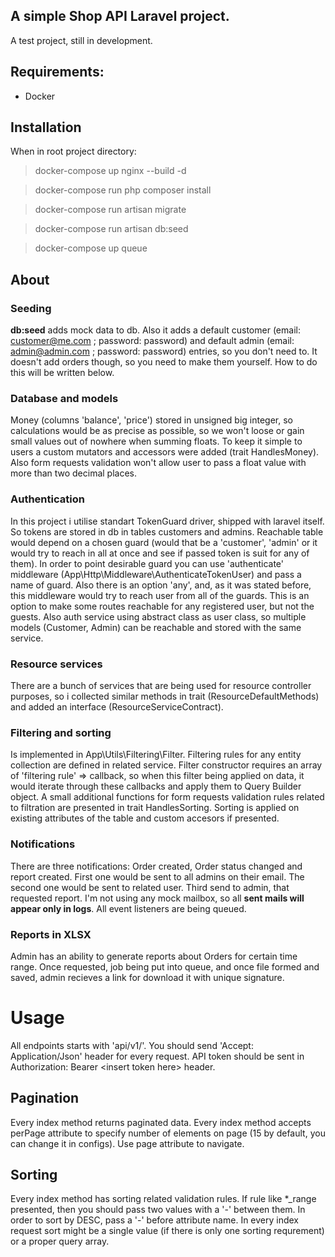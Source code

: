 ## A simple Shop API Laravel project.
A test project, still in development.

## Requirements:
- Docker

## Installation
When in root project directory:
> docker-compose up nginx --build -d

> docker-compose run php composer install

> docker-compose run artisan migrate

> docker-compose run artisan db:seed

> docker-compose up queue

## About
### Seeding
**db:seed** adds mock data to db. Also it adds a default customer (email: customer@me.com ; password: password) and default admin (email: admin@admin.com ; password: password) entries, so you don't need to. It doesn't add orders though, so you need to make them yourself. How to do this will be written below.

### Database and models
Money (columns 'balance', 'price') stored in unsigned big integer, so calculations would be as precise as possible, so we won't loose or gain small values out of nowhere when summing floats. To keep it simple to users a custom mutators and accessors were added (trait HandlesMoney). Also form requests validation won't allow user to pass a float value with more than two decimal places.

### Authentication
In this project i utilise standart TokenGuard driver, shipped with laravel itself. So tokens are stored in db in tables customers and admins. Reachable table would depend on a chosen guard (would that be a 'customer', 'admin' or it would try to reach in all at once and see if passed token is suit for any of them). In order to point desirable guard you can use 'authenticate' middleware (App\Http\Middleware\AuthenticateTokenUser) and pass a name of guard. Also there is an option 'any', and, as it was stated before, this middleware would try to reach user from all of the guards. This is an option to make some routes reachable for any registered user, but not the guests. Also auth service using abstract class as user class, so multiple models (Customer, Admin) can be reachable and stored with the same service.

### Resource services
There are a bunch of services that are being used for resource controller purposes, so i collected similar methods in trait (ResourceDefaultMethods) and added an interface (ResourceServiceContract).

### Filtering and sorting
Is implemented in App\Utils\Filtering\Filter. Filtering rules for any entity collection are defined in related service. Filter constructor requires an array of 'filtering rule' => callback, so when this filter being applied on data, it would iterate through these callbacks and apply them to Query Builder object. 
A small additional functions for form requests validation rules related to filtration are presented in trait HandlesSorting. Sorting is applied on existing attributes of the table and custom accesors if presented.

### Notifications
There are three notifications: Order created, Order status changed and report created. First one would be sent to all admins on their email. The second one would be sent to related user. Third send to admin, that requested report. I'm not using any mock mailbox, so all **sent mails will appear only in logs**. All event listeners are being queued.

### Reports in XLSX
Admin has an ability to generate reports about Orders for certain time range. Once requested, job being put into queue, and once file formed and saved, admin recieves a link for download it with unique signature.

# Usage
All endpoints starts with 'api/v1/'.
You should send 'Accept: Application/Json' header for every request. API token should be sent in Authorization: Bearer \<insert token here\> header.

## Pagination
Every index method returns paginated data. Every index method accepts perPage attribute to specify number of elements on page (15 by default, you can change it in configs). Use page attribute to navigate.

## Sorting
Every index method has sorting related validation rules. 
If rule like *_range presented, then you should pass two values with a '-' between them.
In order to sort by DESC, pass a '-' before attribute name.
In every index request sort might be a single value (if there is only one sorting requrement) or a proper query array.
